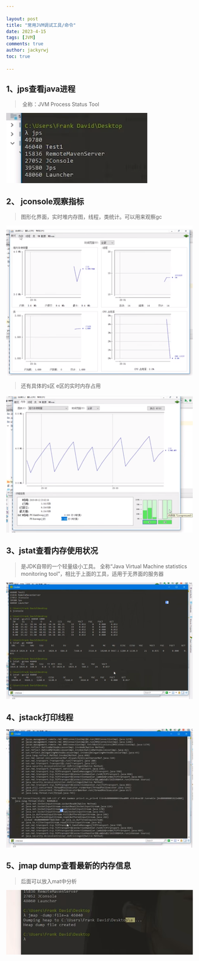 ```yaml
---

layout: post
title: "常用JVM调试工具/命令"
date: 2023-4-15
tags: [JVM]
comments: true
author: jackyrwj
toc: true

---
```


## 1、jps查看java进程

>  全称：JVM Process Status Tool 

![](https://raw.githubusercontent.com/jackyrwj/picb/master/20230415231902.png)

## 2、 jconsole观察指标

> 图形化界面，实时堆内存图，线程，类统计。可以用来观察gc

![](https://raw.githubusercontent.com/jackyrwj/picb/master/20230415231945.png)

> 还有具体的s区  e区的实时内存占用 

![](https://raw.githubusercontent.com/jackyrwj/picb/master/20230415231907.png)

## 3、jstat查看内存使用状况

> 是JDK自带的一个轻量级小工具。 全称“Java Virtual Machine statistics monitoring tool”，相比于上面的工具，适用于无界面的服务器

![](https://raw.githubusercontent.com/jackyrwj/picb/master/20230415231955.png)

## 4、jstack打印线程

![](https://raw.githubusercontent.com/jackyrwj/picb/master/20230415231913.png)

## 5、jmap  dump查看最新的内存信息

> 后面可以放入mat中分析

![](https://raw.githubusercontent.com/jackyrwj/picb/master/20230415232006.png)
